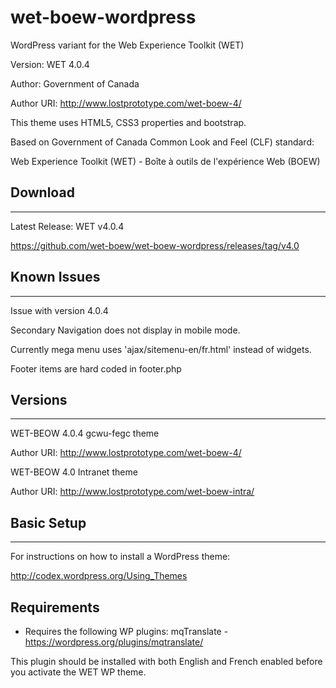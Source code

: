 wet-boew-wordpress
==================

WordPress variant for the Web Experience Toolkit (WET)

Version: WET 4.0.4

Author: Government of Canada

Author URI: http://www.lostprototype.com/wet-boew-4/

This theme uses HTML5, CSS3 properties and bootstrap.

Based on Government of Canada Common Look and Feel (CLF) standard:

Web Experience Toolkit (WET) - Boîte à outils de l'expérience Web (BOEW)

## Download
---------------------------------

Latest Release: WET v4.0.4

https://github.com/wet-boew/wet-boew-wordpress/releases/tag/v4.0

## Known Issues
---------------------------------

Issue with version 4.0.4

Secondary Navigation does not display in mobile mode.

Currently mega menu uses 'ajax/sitemenu-en/fr.html' instead of widgets.

Footer items are hard coded in footer.php

## Versions
---------------------------------

WET-BEOW 4.0.4 gcwu-fegc theme

Author URI: http://www.lostprototype.com/wet-boew-4/

WET-BEOW 4.0 Intranet theme

Author URI: http://www.lostprototype.com/wet-boew-intra/


## Basic Setup
---------------------------------

For instructions on how to install a WordPress theme:

http://codex.wordpress.org/Using_Themes

## Requirements

- Requires the following WP plugins:
mqTranslate - https://wordpress.org/plugins/mqtranslate/

This plugin should be installed with both English and French enabled before you activate the WET WP theme.
